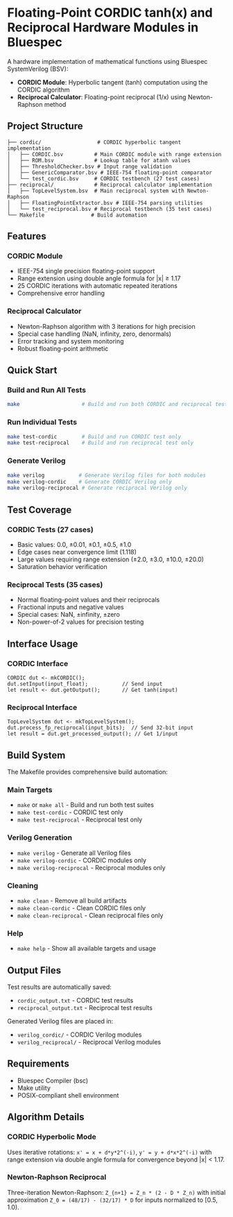 # Floating-Point CORDIC tanh(x) and Reciprocal Hardware Modules in Bluespec

A hardware implementation of mathematical functions using Bluespec SystemVerilog (BSV):
- **CORDIC Module**: Hyperbolic tangent (tanh) computation using the CORDIC algorithm
- **Reciprocal Calculator**: Floating-point reciprocal (1/x) using Newton-Raphson method

## Project Structure

```
├── cordic/                  # CORDIC hyperbolic tangent implementation
│   ├── CORDIC.bsv          # Main CORDIC module with range extension
│   ├── ROM.bsv             # Lookup table for atanh values
│   ├── ThresholdChecker.bsv # Input range validation
│   ├── GenericComparator.bsv # IEEE-754 floating-point comparator
│   └── test_cordic.bsv     # CORDIC testbench (27 test cases)
├── reciprocal/             # Reciprocal calculator implementation
│   ├── TopLevelSystem.bsv  # Main reciprocal system with Newton-Raphson
│   ├── FloatingPointExtractor.bsv # IEEE-754 parsing utilities
│   └── test_reciprocal.bsv # Reciprocal testbench (35 test cases)
└── Makefile               # Build automation
```

## Features

### CORDIC Module
- IEEE-754 single precision floating-point support
- Range extension using double angle formula for |x| ≥ 1.17
- 25 CORDIC iterations with automatic repeated iterations
- Comprehensive error handling

### Reciprocal Calculator
- Newton-Raphson algorithm with 3 iterations for high precision
- Special case handling (NaN, infinity, zero, denormals)
- Error tracking and system monitoring
- Robust floating-point arithmetic

## Quick Start

### Build and Run All Tests
```bash
make                    # Build and run both CORDIC and reciprocal tests
```

### Run Individual Tests
```bash
make test-cordic        # Build and run CORDIC test only
make test-reciprocal    # Build and run reciprocal test only
```

### Generate Verilog
```bash
make verilog           # Generate Verilog files for both modules
make verilog-cordic    # Generate CORDIC Verilog only
make verilog-reciprocal # Generate reciprocal Verilog only
```

## Test Coverage

### CORDIC Tests (27 cases)
- Basic values: 0.0, ±0.01, ±0.1, ±0.5, ±1.0
- Edge cases near convergence limit (1.118)
- Large values requiring range extension (±2.0, ±3.0, ±10.0, ±20.0)
- Saturation behavior verification

### Reciprocal Tests (35 cases)
- Normal floating-point values and their reciprocals
- Fractional inputs and negative values
- Special cases: NaN, ±infinity, ±zero
- Non-power-of-2 values for precision testing

## Interface Usage

### CORDIC Interface
```bsv
CORDIC dut <- mkCORDIC();
dut.setInput(input_float);           // Send input
let result <- dut.getOutput();       // Get tanh(input)
```

### Reciprocal Interface
```bsv
TopLevelSystem dut <- mkTopLevelSystem();
dut.process_fp_reciprocal(input_bits);  // Send 32-bit input
let result = dut.get_processed_output(); // Get 1/input
```

## Build System

The Makefile provides comprehensive build automation:

### Main Targets
- `make` or `make all` - Build and run both test suites
- `make test-cordic` - CORDIC test only
- `make test-reciprocal` - Reciprocal test only

### Verilog Generation
- `make verilog` - Generate all Verilog files
- `make verilog-cordic` - CORDIC modules only
- `make verilog-reciprocal` - Reciprocal modules only

### Cleaning
- `make clean` - Remove all build artifacts
- `make clean-cordic` - Clean CORDIC files only
- `make clean-reciprocal` - Clean reciprocal files only

### Help
- `make help` - Show all available targets and usage

## Output Files

Test results are automatically saved:
- `cordic_output.txt` - CORDIC test results
- `reciprocal_output.txt` - Reciprocal test results

Generated Verilog files are placed in:
- `verilog_cordic/` - CORDIC Verilog modules
- `verilog_reciprocal/` - Reciprocal Verilog modules

## Requirements

- Bluespec Compiler (bsc)
- Make utility
- POSIX-compliant shell environment

## Algorithm Details

### CORDIC Hyperbolic Mode
Uses iterative rotations: `x' = x + d*y*2^(-i)`, `y' = y + d*x*2^(-i)`
with range extension via double angle formula for convergence beyond |x| < 1.17.

### Newton-Raphson Reciprocal
Three-iteration Newton-Raphson: `Z_{n+1} = Z_n * (2 - D * Z_n)`
with initial approximation `Z_0 = (48/17) - (32/17) * D` for inputs normalized to [0.5, 1.0).

